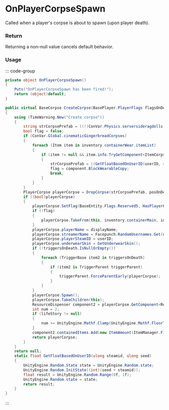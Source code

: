 # OnPlayerCorpseSpawn
<Badge type="info" text="Player"/>[<Badge type="danger" text="Carbon Compatible"/>](https://github.com/CarbonCommunity/Carbon)[<Badge type="warning" text="Oxide Compatible"/>](https://github.com/OxideMod/Oxide.Rust)
Called when a player's corpse is about to spawn (upon player death).

### Return
Returning a non-null value cancels default behavior.

### Usage
::: code-group
```csharp [Example]
private object OnPlayerCorpseSpawn()
{
	Puts("OnPlayerCorpseSpawn has been fired!");
	return (object)default;
}
```
```csharp [Source — Assembly-CSharp @ BasePlayer]
public virtual BaseCorpse CreateCorpse(BasePlayer.PlayerFlags flagsOnDeath, UnityEngine.Vector3 posOnDeath, UnityEngine.Quaternion rotOnDeath, System.Collections.Generic.List<TriggerBase> triggersOnDeath, bool forceServerSide = false)
{
	using (TimeWarning.New("Create corpse"))
	{
		string strCorpsePrefab = ((!(ConVar.Physics.serversideragdolls || forceServerSide)) ? "assets/prefabs/player/player_corpse.prefab" : "assets/prefabs/player/player_corpse_new.prefab");
		bool flag = false;
		if (ConVar.Global.cinematicGingerbreadCorpses)
		{
			foreach (Item item in inventory.containerWear.itemList)
			{
				if (item != null && item.info.TryGetComponent<ItemCorpseOverride>(out var component))
				{
					strCorpsePrefab = ((GetFloatBasedOnUserID(userID, 4332uL) > 0.5f) ? component.FemaleCorpse.resourcePath : component.MaleCorpse.resourcePath);
					flag = component.BlockWearableCopy;
					break;
				}
			}
		}
		PlayerCorpse playerCorpse = DropCorpse(strCorpsePrefab, posOnDeath, rotOnDeath, flagsOnDeath, modelState) as PlayerCorpse;
		if ((bool)playerCorpse)
		{
			playerCorpse.SetFlag(BaseEntity.Flags.Reserved5, HasPlayerFlag(BasePlayer.PlayerFlags.DisplaySash));
			if (!flag)
			{
				playerCorpse.TakeFrom(this, inventory.containerMain, inventory.containerWear, inventory.containerBelt);
			}
			playerCorpse.playerName = displayName;
			playerCorpse.streamerName = Facepunch.RandomUsernames.Get(userID);
			playerCorpse.playerSteamID = userID;
			playerCorpse.underwearSkin = GetUnderwearSkin();
			if (!triggersOnDeath.IsNullOrEmpty())
			{
				foreach (TriggerBase item2 in triggersOnDeath)
				{
					if (item2 is TriggerParent triggerParent)
					{
						triggerParent.ForceParentEarly(playerCorpse);
					}
				}
			}
			playerCorpse.Spawn();
			playerCorpse.TakeChildren(this);
			ResourceDispenser component2 = playerCorpse.GetComponent<ResourceDispenser>();
			int num = 2;
			if (lifeStory != null)
			{
				num += UnityEngine.Mathf.Clamp(UnityEngine.Mathf.FloorToInt(lifeStory.secondsAlive / 180f), 0, 20);
			}
			component2.containedItems.Add(new ItemAmount(ItemManager.FindItemDefinition("fat.animal"), num));
			return playerCorpse;
		}
	}
	return null;
	static float GetFloatBasedOnUserID(ulong steamid, ulong seed)
	{
		UnityEngine.Random.State state = UnityEngine.Random.state;
		UnityEngine.Random.InitState((int)(seed + steamid));
		float result = UnityEngine.Random.Range(0f, 1f);
		UnityEngine.Random.state = state;
		return result;
	}
}

```
:::

